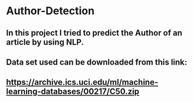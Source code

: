 # Author-Detection
## In this project I tried to predict the Author of an article by using NLP.
## Data set used can be downloaded from this link:
## https://archive.ics.uci.edu/ml/machine-learning-databases/00217/C50.zip

